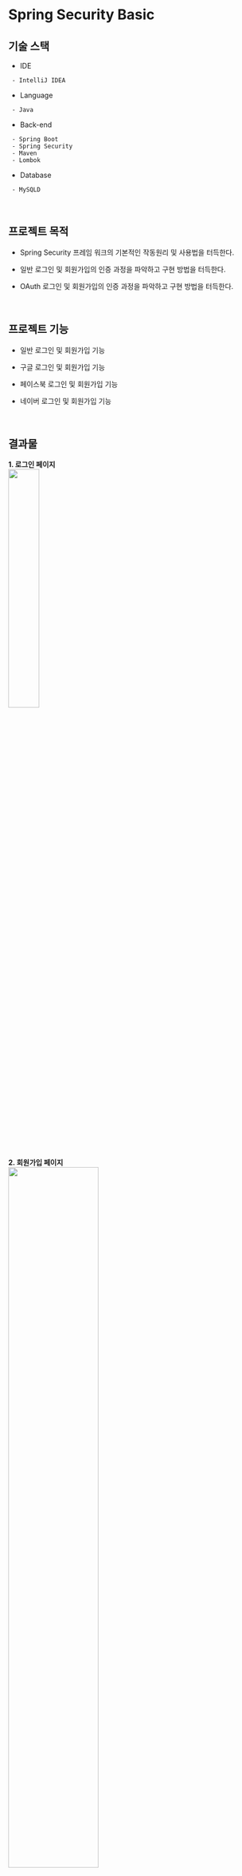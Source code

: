 # Spring Security Basic

## 기술 스택
* IDE
```
 - IntelliJ IDEA
```
* Language
```
 - Java
```
* Back-end
```
 - Spring Boot
 - Spring Security
 - Maven
 - Lombok
```
* Database
```
 - MySQLD
```
</br>

## 프로젝트 목적
* Spring Security 프레임 워크의 기본적인 작동원리 및 사용법을 터득한다.

* 일반 로그인 및 회원가입의 인증 과정을 파악하고 구현 방법을 터득한다.

* OAuth 로그인 및 회원가입의 인증 과정을 파악하고 구현 방법을 터득한다.
</br>


## 프로젝트 기능
* 일반 로그인 및 회원가입 기능

* 구글 로그인 및 회원가입 기능

* 페이스북 로그인 및 회원가입 기능

* 네이버 로그인 및 회원가입 기능
</br>

## 결과물
**1. 로그인 페이지**   
<img src="https://user-images.githubusercontent.com/61148914/136642867-dc561c14-d4fa-4a5e-9687-277f223b9f14.png" width="35%">
</br>

**2. 회원가입 페이지**   
<img src="https://user-images.githubusercontent.com/61148914/136642906-20f408fe-eabe-4582-87f2-eeb3ba69bf69.png" width="60%">
</br>

**3. 구글 로그인 페이지**   
<img src="https://user-images.githubusercontent.com/61148914/136642962-937d1d16-5de3-43a7-922a-0aace6add93d.png" width="60%">
</br>

**4. 페이스북 로그인 페이지**   
<img src="https://user-images.githubusercontent.com/61148914/136642975-4d413135-225c-40cc-bebb-9a98eb28b340.png" width="60%">
</br>

**5. 네이버 로그인 페이지**   
<img src="https://user-images.githubusercontent.com/61148914/136643011-48f63b2e-15da-444c-8d77-91d5487865e2.png" width="60%">
</br>
</br>

## 링크
* Tistory : https://qlsdud0604.tistory.com/category/Spring%20Boot/Spring%20Security%20%EA%B8%B0%EC%B4%88
